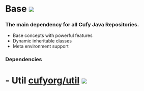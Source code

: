 # Base [![](https://jitpack.io/v/cufyorg/base.svg)](https://jitpack.io/#cufyorg/base)
### The main dependency for all Cufy Java Repositories.
- Base concepts with powerful features
- Dynamic inheritable classes
- Meta environment support

### Dependencies
# - Util [cufyorg/util](https://github.com/cufyorg/util) [![](https://jitpack.io/v/cufyorg/util.svg)](https://jitpack.io/#cufyorg/util)